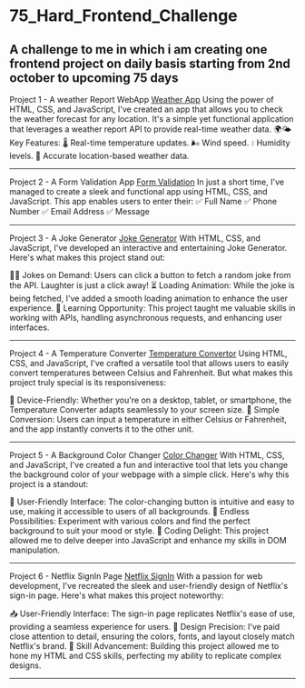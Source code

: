 # 75_Hard_Frontend_Challenge
A challenge to me in which i am creating one frontend project on daily basis starting from 2nd october to upcoming 75 days
-----------------------------------------------------------------------------------------------------------------------------

Project 1 - A weather Report WebApp [Weather App](https://ashutoshanand1207.github.io/75_Hard_Frontend_Challenge/project_1/)
Using the power of HTML, CSS, and JavaScript, I've created an app that allows you to check the weather forecast for any location. It's a simple yet functional application that leverages a weather report API to provide real-time weather data. 🌍🌤️
Key Features:
🌡️ Real-time temperature updates.
🌬️ Wind speed.
💧 Humidity levels.
📍 Accurate location-based weather data.

-----------------------------------------------------------------------------------------------------------------------------

Project 2 - A Form Validation App [Form Validation](https://ashutoshanand1207.github.io/75_Hard_Frontend_Challenge/project_2/)
In just a short time, I've managed to create a sleek and functional app using HTML, CSS, and JavaScript. This app enables users to enter their:
✅ Full Name
✅ Phone Number
✅ Email Address
✅ Message

-----------------------------------------------------------------------------------------------------------------------------

Project 3 - A  Joke Generator [Joke Generator](https://ashutoshanand1207.github.io/75_Hard_Frontend_Challenge/project_3/)
With HTML, CSS, and JavaScript, I've developed an interactive and entertaining Joke Generator. Here's what makes this project stand out:

🤹‍♂️ Jokes on Demand: Users can click a button to fetch a random joke from the API. Laughter is just a click away!
⏳ Loading Animation: While the joke is being fetched, I've added a smooth loading animation to enhance the user experience.
🚀 Learning Opportunity: This project taught me valuable skills in working with APIs, handling asynchronous requests, and enhancing user interfaces.

-----------------------------------------------------------------------------------------------------------------------------

Project 4 - A Temperature Converter [Temperature Convertor](https://ashutoshanand1207.github.io/75_Hard_Frontend_Challenge/project_4/)
Using HTML, CSS, and JavaScript, I've crafted a versatile tool that allows users to easily convert temperatures between Celsius and Fahrenheit. But what makes this project truly special is its responsiveness:

📱 Device-Friendly: Whether you're on a desktop, tablet, or smartphone, the Temperature Converter adapts seamlessly to your screen size.
🔄 Simple Conversion: Users can input a temperature in either Celsius or Fahrenheit, and the app instantly converts it to the other unit.

-----------------------------------------------------------------------------------------------------------------------------

Project 5 - A Background Color Changer [Color Changer](https://ashutoshanand1207.github.io/75_Hard_Frontend_Challenge/project_5/)
With HTML, CSS, and JavaScript, I've created a fun and interactive tool that lets you change the background color of your webpage with a simple click. Here's why this project is a standout:

🌟 User-Friendly Interface: The color-changing button is intuitive and easy to use, making it accessible to users of all backgrounds.
🌈 Endless Possibilities: Experiment with various colors and find the perfect background to suit your mood or style.
🚀 Coding Delight: This project allowed me to delve deeper into JavaScript and enhance my skills in DOM manipulation.

-----------------------------------------------------------------------------------------------------------------------------

Project 6 - Netflix SignIn Page [Netflix SignIn](https://ashutoshanand1207.github.io/75_Hard_Frontend_Challenge/project_6/)
With a passion for web development, I've recreated the sleek and user-friendly design of Netflix's sign-in page. Here's what makes this project noteworthy:

📥 User-Friendly Interface: The sign-in page replicates Netflix's ease of use, providing a seamless experience for users.
🎨 Design Precision: I've paid close attention to detail, ensuring the colors, fonts, and layout closely match Netflix's brand.
🚀 Skill Advancement: Building this project allowed me to hone my HTML and CSS skills, perfecting my ability to replicate complex designs.

-----------------------------------------------------------------------------------------------------------------------------
